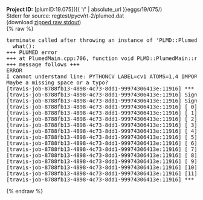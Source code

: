 **Project ID:** [plumID:19.075]({{ '/' | absolute_url }}eggs/19/075/)  
Stderr for source:  regtest/pycv/rt-2/plumed.dat   
(download [zipped raw stdout](plumed.dat.plumed.stdout.txt.zip))  
{% raw %}
<pre>
terminate called after throwing an instance of 'PLMD::Plumed::ExceptionError'
  what():  
+++ PLUMED error
+++ at PlumedMain.cpp:706, function void PLMD::PlumedMain::readInputWords(const std::vector<std::__cxx11::basic_string<char> >&)
+++ message follows +++
ERROR
I cannot understand line: PYTHONCV LABEL=cv1 ATOMS=1,4 IMPORT=distcv FUNCTION=cv
Maybe a missing space or a typo?
[travis-job-8788fb13-4898-4c73-8dd1-99974306413e:11916] *** Process received signal ***
[travis-job-8788fb13-4898-4c73-8dd1-99974306413e:11916] Signal: Aborted (6)
[travis-job-8788fb13-4898-4c73-8dd1-99974306413e:11916] Signal code:  (-6)
[travis-job-8788fb13-4898-4c73-8dd1-99974306413e:11916] [ 0] /lib/x86_64-linux-gnu/libc.so.6(+0x354b0)[0x7fbb047f54b0]
[travis-job-8788fb13-4898-4c73-8dd1-99974306413e:11916] [ 1] /lib/x86_64-linux-gnu/libc.so.6(gsignal+0x38)[0x7fbb047f5428]
[travis-job-8788fb13-4898-4c73-8dd1-99974306413e:11916] [ 2] /lib/x86_64-linux-gnu/libc.so.6(abort+0x16a)[0x7fbb047f702a]
[travis-job-8788fb13-4898-4c73-8dd1-99974306413e:11916] [ 3] /usr/lib/x86_64-linux-gnu/libstdc++.so.6(_ZN9__gnu_cxx27__verbose_terminate_handlerEv+0x16d)[0x7fbb04e2f84d]
[travis-job-8788fb13-4898-4c73-8dd1-99974306413e:11916] [ 4] /usr/lib/x86_64-linux-gnu/libstdc++.so.6(+0x8d6b6)[0x7fbb04e2d6b6]
[travis-job-8788fb13-4898-4c73-8dd1-99974306413e:11916] [ 5] /usr/lib/x86_64-linux-gnu/libstdc++.so.6(+0x8d701)[0x7fbb04e2d701]
[travis-job-8788fb13-4898-4c73-8dd1-99974306413e:11916] [ 6] /usr/lib/x86_64-linux-gnu/libstdc++.so.6(+0x8d919)[0x7fbb04e2d919]
[travis-job-8788fb13-4898-4c73-8dd1-99974306413e:11916] [ 7] plumed[0x40ec85]
[travis-job-8788fb13-4898-4c73-8dd1-99974306413e:11916] [ 8] plumed[0x40f082]
[travis-job-8788fb13-4898-4c73-8dd1-99974306413e:11916] [ 9] plumed[0x409fe0]
[travis-job-8788fb13-4898-4c73-8dd1-99974306413e:11916] [10] /lib/x86_64-linux-gnu/libc.so.6(__libc_start_main+0xf0)[0x7fbb047e0830]
[travis-job-8788fb13-4898-4c73-8dd1-99974306413e:11916] [11] plumed[0x40a0a9]
[travis-job-8788fb13-4898-4c73-8dd1-99974306413e:11916] *** End of error message ***
</pre>
{% endraw %}
